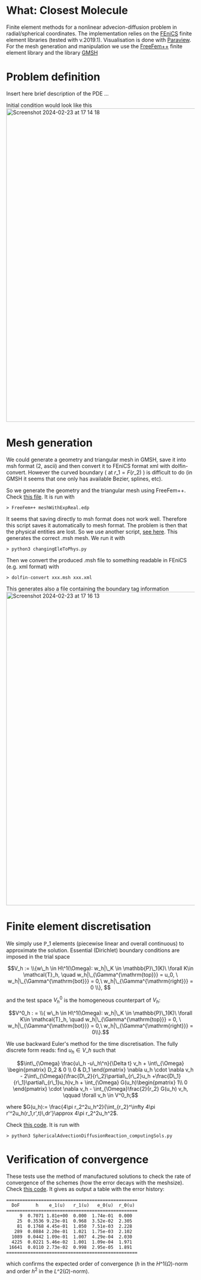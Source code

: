 # What: Closest Molecule
Finite element methods for a nonlinear advecion-diffusion problem in radial/spherical coordinates. The implementation relies on the [FEniCS](https://fenicsproject.org) finite element libraries (tested with v.2019.1). Visualisation is done with [Paraview](https://paraview.org). For the mesh generation and manipulation we use the [FreeFem++](https://freefem.org) finite element library and the library [GMSH](https://gmsh.info)

# Problem definition 
Insert here brief description of the PDE 
...

Initial condition would look like this 
<img width="835" alt="Screenshot 2024-02-23 at 17 14 18" src="https://github.com/ruizbaier/closestMolecule/assets/29896148/02a93131-cc3e-49bf-a420-93f0c49a957d">


# Mesh generation

We could generate a geometry and triangular mesh in GMSH, save it into msh format (2, ascii) and then convert it to FEniCS format xml with dolfin-convert. However the curved boundary ( at $r\_1 = F(r\_2)$ ) is difficult to do (in GMSH it seems that one only has available Bezier, splines, etc).

So we generate the geometry and the triangular mesh using FreeFem++. Check [this file](https://github.com/ruizbaier/closestMolecule/meshes/meshWithExpReal.edp). It is run with 

```
> FreeFem++ meshWithExpReal.edp
```

It seems that saving directly to msh format does not work well. Therefore this script saves it automatically to mesh format. The problem is then that the physical entities are lost. So we use another script, [see here](https://github.com/ruizbaier/closestMolecule/meshes/changingEleToPhys.py). This generates the correct .msh mesh. We run it with 

```
> python3 changingEleToPhys.py
```

Then we convert the produced .msh file to something readable in FEniCS (e.g. xml format) with 

```
> dolfin-convert xxx.msh xxx.xml
```

This generates also a file containing the boundary tag information
<img width="835" alt="Screenshot 2024-02-23 at 17 16 13" src="https://github.com/ruizbaier/closestMolecule/assets/29896148/410d0432-b913-4053-900c-501f909a650e">

# Finite element discretisation

We simply use $\mathbb{P}\_1$ elements (piecewise linear and overall continuous) to approximate the solution. Essential (Dirichlet) boundary conditions are imposed in the trial space

$$V_h :=  \\{w\_h \in H\^1(\Omega): w_h|\_K \in \mathbb{P}\_1(K)\ \forall K\in \mathcal{T}_h, \quad w_h|\_{\Gamma^{\mathrm{top}}} = u_0, \ w_h|\_{\Gamma^{\mathrm{bot}}} = 0,\ w_h|\_{\Gamma^{\mathrm{right}}} = 0  \\}, $$

and the test space $V_h^0$ is the homogeneous counterpart of $V_h$:

$$V^0_h : = \\{ w\_h \in H\^1(\Omega): w_h|\_K \in \mathbb{P}\_1(K)\ \forall K\in \mathcal{T}_h, \quad w_h|\_{\Gamma^{\mathrm{top}}} = 0, \ w_h|\_{\Gamma^{\mathrm{bot}}} = 0,\ w_h|\_{\Gamma^{\mathrm{right}}} = 0\\}.$$


We use backward Euler's method for the time discretisation. The fully discrete form reads: find $u_h\in V\_h$ such that 

$$\int\_{\Omega} \frac{u\_h -u\_h\^n}{\Delta t} v_h + \int\_{\Omega} 
\begin{pmatrix} D_2 & 0 \\
0 & D_1 \end{pmatrix} 
\nabla u_h \cdot \nabla v_h - 2\int\_{\Omega}(\frac{D\_2}{r\_2}\partial\_{r\_2}u_h +\frac{D\_1}{r\_1}\partial\_{r\_1}u_h)v_h + \int_{\Omega} G(u_h)\begin{pmatrix} 1\\
0 \end{pmatrix} \cdot \nabla v_h - \int_{\Omega}\frac{2}{r_2} G(u_h) v_h, \qquad \forall v_h \in V^0_h;$$

where $G(u_h):= \frac{4\pi r_2^2u_h^2}{\int_{r_2}^\infty 4\pi r'^2u_h(r_1,r',t)\,dr'}\approx 4\pi r_2^2u_h^2$.

Check [this code](https://github.com/ruizbaier/closestMolecule/SphericalAdvectionDiffusionReaction_computingSols.py). It is run with 

```
> python3 SphericalAdvectionDiffusionReaction_computingSols.py
```

# Verification of convergence

These tests use the method of manufactured solutions to check the rate of convergence of the schemes (how the error decays with the meshsize). Check [this code](https://github.com/ruizbaier/closestMolecule/convergence/SphericalAdvectionDiffusionReaction_convergence.py). It gives as output a table with the error history: 

```
=================================================
  DoF      h    e_1(u)   r_1(u)   e_0(u)  r_0(u)    
=================================================
     9  0.7071 1.81e+00  0.000  1.74e-01  0.000 
    25  0.3536 9.23e-01  0.968  3.52e-02  2.305 
    81  0.1768 4.45e-01  1.050  7.51e-03  2.228 
   289  0.0884 2.20e-01  1.021  1.75e-03  2.102 
  1089  0.0442 1.09e-01  1.007  4.29e-04  2.030 
  4225  0.0221 5.46e-02  1.001  1.09e-04  1.971 
 16641  0.0110 2.73e-02  0.998  2.95e-05  1.891 
=================================================
```
which confirms the expected order of convergence ($h$ in the $H\^1(\Omega)$-norm and order $h^2$ in the $L\^2(\Omega)$-norm).
